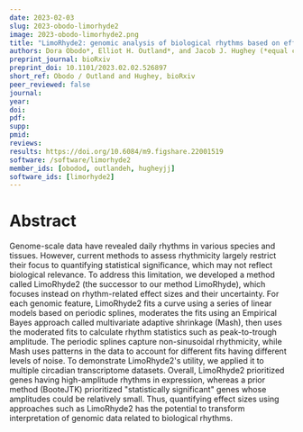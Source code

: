```yaml
---
date: 2023-02-03
slug: 2023-obodo-limorhyde2
image: 2023-obodo-limorhyde2.png
title: "LimoRhyde2: genomic analysis of biological rhythms based on effect sizes"
authors: Dora Obodo*, Elliot H. Outland*, and Jacob J. Hughey (*equal contribution)
preprint_journal: bioRxiv
preprint_doi: 10.1101/2023.02.02.526897
short_ref: Obodo / Outland and Hughey, bioRxiv
peer_reviewed: false
journal: 
year: 
doi: 
pdf: 
supp: 
pmid: 
reviews: 
results: https://doi.org/10.6084/m9.figshare.22001519
software: /software/limorhyde2
member_ids: [obodod, outlandeh, hugheyjj]
software_ids: [limorhyde2]
---
```


# Abstract

Genome-scale data have revealed daily rhythms in various species and tissues. However, current methods to assess rhythmicity largely restrict their focus to quantifying statistical significance, which may not reflect biological relevance. To address this limitation, we developed a method called LimoRhyde2 (the successor to our method LimoRhyde), which focuses instead on rhythm-related effect sizes and their uncertainty. For each genomic feature, LimoRhyde2 fits a curve using a series of linear models based on periodic splines, moderates the fits using an Empirical Bayes approach called multivariate adaptive shrinkage (Mash), then uses the moderated fits to calculate rhythm statistics such as peak-to-trough amplitude. The periodic splines capture non-sinusoidal rhythmicity, while Mash uses patterns in the data to account for different fits having different levels of noise. To demonstrate LimoRhyde2's utility, we applied it to multiple circadian transcriptome datasets. Overall, LimoRhyde2 prioritized genes having high-amplitude rhythms in expression, whereas a prior method (BooteJTK) prioritized "statistically significant" genes whose amplitudes could be relatively small. Thus, quantifying effect sizes using approaches such as LimoRhyde2 has the potential to transform interpretation of genomic data related to biological rhythms.
